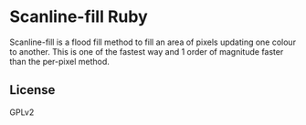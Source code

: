Scanline-fill Ruby
=========

Scanline-fill is a flood fill method to fill an area of pixels updating one colour to another. This is one of the fastest way and 1 order of magnitude faster than the per-pixel method.



License
----

GPLv2



[James Lopez]:http://www.bluegod.net
